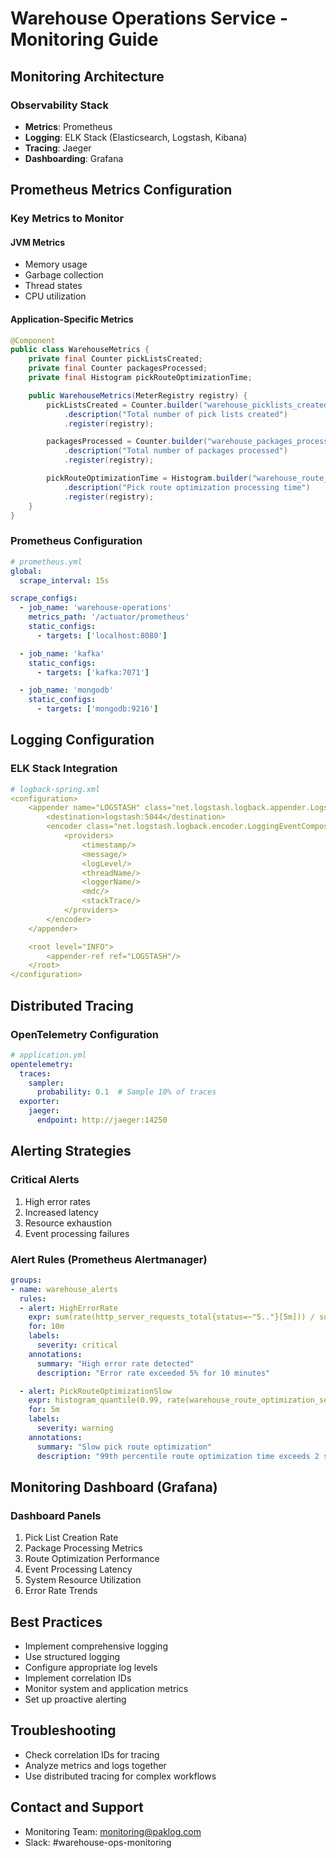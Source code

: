 # Warehouse Operations Service - Monitoring Guide

## Monitoring Architecture

### Observability Stack
- **Metrics**: Prometheus
- **Logging**: ELK Stack (Elasticsearch, Logstash, Kibana)
- **Tracing**: Jaeger
- **Dashboarding**: Grafana

## Prometheus Metrics Configuration

### Key Metrics to Monitor

#### JVM Metrics
- Memory usage
- Garbage collection
- Thread states
- CPU utilization

#### Application-Specific Metrics
```java
@Component
public class WarehouseMetrics {
    private final Counter pickListsCreated;
    private final Counter packagesProcessed;
    private final Histogram pickRouteOptimizationTime;

    public WarehouseMetrics(MeterRegistry registry) {
        pickListsCreated = Counter.builder("warehouse_picklists_created_total")
            .description("Total number of pick lists created")
            .register(registry);

        packagesProcessed = Counter.builder("warehouse_packages_processed_total")
            .description("Total number of packages processed")
            .register(registry);

        pickRouteOptimizationTime = Histogram.builder("warehouse_route_optimization_seconds")
            .description("Pick route optimization processing time")
            .register(registry);
    }
}
```

### Prometheus Configuration
```yaml
# prometheus.yml
global:
  scrape_interval: 15s

scrape_configs:
  - job_name: 'warehouse-operations'
    metrics_path: '/actuator/prometheus'
    static_configs:
      - targets: ['localhost:8080']

  - job_name: 'kafka'
    static_configs:
      - targets: ['kafka:7071']

  - job_name: 'mongodb'
    static_configs:
      - targets: ['mongodb:9216']
```

## Logging Configuration

### ELK Stack Integration
```yaml
# logback-spring.xml
<configuration>
    <appender name="LOGSTASH" class="net.logstash.logback.appender.LogstashTcpSocketAppender">
        <destination>logstash:5044</destination>
        <encoder class="net.logstash.logback.encoder.LoggingEventCompositeJsonEncoder">
            <providers>
                <timestamp/>
                <message/>
                <logLevel/>
                <threadName/>
                <loggerName/>
                <mdc/>
                <stackTrace/>
            </providers>
        </encoder>
    </appender>

    <root level="INFO">
        <appender-ref ref="LOGSTASH"/>
    </root>
</configuration>
```

## Distributed Tracing

### OpenTelemetry Configuration
```yaml
# application.yml
opentelemetry:
  traces:
    sampler:
      probability: 0.1  # Sample 10% of traces
  exporter:
    jaeger:
      endpoint: http://jaeger:14250
```

## Alerting Strategies

### Critical Alerts
1. High error rates
2. Increased latency
3. Resource exhaustion
4. Event processing failures

### Alert Rules (Prometheus Alertmanager)
```yaml
groups:
- name: warehouse_alerts
  rules:
  - alert: HighErrorRate
    expr: sum(rate(http_server_requests_total{status=~"5.."}[5m])) / sum(rate(http_server_requests_total[5m])) > 0.05
    for: 10m
    labels:
      severity: critical
    annotations:
      summary: "High error rate detected"
      description: "Error rate exceeded 5% for 10 minutes"

  - alert: PickRouteOptimizationSlow
    expr: histogram_quantile(0.99, rate(warehouse_route_optimization_seconds_bucket[5m])) > 2
    for: 5m
    labels:
      severity: warning
    annotations:
      summary: "Slow pick route optimization"
      description: "99th percentile route optimization time exceeds 2 seconds"
```

## Monitoring Dashboard (Grafana)

### Dashboard Panels
1. Pick List Creation Rate
2. Package Processing Metrics
3. Route Optimization Performance
4. Event Processing Latency
5. System Resource Utilization
6. Error Rate Trends

## Best Practices
- Implement comprehensive logging
- Use structured logging
- Configure appropriate log levels
- Implement correlation IDs
- Monitor system and application metrics
- Set up proactive alerting

## Troubleshooting
- Check correlation IDs for tracing
- Analyze metrics and logs together
- Use distributed tracing for complex workflows

## Contact and Support
- Monitoring Team: monitoring@paklog.com
- Slack: #warehouse-ops-monitoring